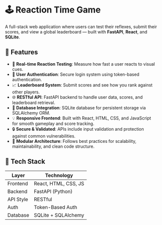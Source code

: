 # 🕹️ Reaction Time Game

A full-stack web application where users can test their reflexes, submit their scores, and view a global leaderboard — built with **FastAPI**, **React**, and **SQLite**.

## 🚀 Features

- 🎯 **Real-time Reaction Testing**: Measure how fast a user reacts to visual cues.
- 🔐 **User Authentication**: Secure login system using token-based authentication.
- 📈 **Leaderboard System**: Submit scores and see how you rank against other players.
- 🌐 **RESTful API**: FastAPI backend to handle user data, scores, and leaderboard retrieval.
- 💾 **Database Integration**: SQLite database for persistent storage via SQLAlchemy ORM.
- 💡 **Responsive Frontend**: Built with React, HTML, CSS, and JavaScript for smooth gameplay and score tracking.
- 🔒 **Secure & Validated**: APIs include input validation and protection against common vulnerabilities.
- 🧱 **Modular Architecture**: Follows best practices for scalability, maintainability, and clean code structure.

## 🧰 Tech Stack

| Layer       | Technology           |
|-------------|----------------------|
| Frontend    | React, HTML, CSS, JS |
| Backend     | FastAPI (Python)     |
| API Style   | RESTful              |
| Auth        | Token-Based Auth     |
| Database    | SQLite + SQLAlchemy  |
